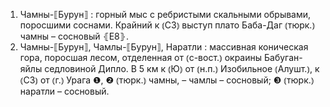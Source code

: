---
---

1. Чамны-⟦Бурун⟧
: горный мыс с ребристыми скальными обрывами, поросшими соснами. Крайний к ⦅СЗ⦆ выступ плато Баба-Даг ⦅тюрк.⦆ чамны – сосновый ⦃Е8⦄.
2. Чамны-⟦Бурун⟧, Чамлы-⟦Бурун⟧, Наратли
: массивная коническая гора, поросшая лесом, отделенная от ⦅с-вост.⦆ окраины Бабуган-яйлы седловиной Дипло. В 5 км к ⦅Ю⦆ от ⦅н.п.⦆ Изобильное ⦅Алушт.⦆, к ⦅СЗ⦆ от ⦅г.⦆ Урага ❶, ❷ ⦅тюрк.⦆ чамны,  – чамлы – сосновый; ❸ ⦅тюрк.⦆ наратли – сосновый.

